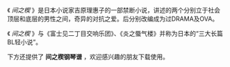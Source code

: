 

《 _间之楔_ 》是日本小说家吉原理惠子的一部禁断小说，讲述的两个分别立于社会顶层和底层的男性之间，奇异的对抗之爱。后分别改编成为过DRAMA及OVA。  
  
《 _间之楔_ 》与《富士见二丁目交响乐团》、《炎之蜃气楼》并称为日本的“三大长篇BL轻小说”。  
  
下方还提供了 **间之楔钢琴谱** ，欢迎感兴趣的朋友下载使用。

